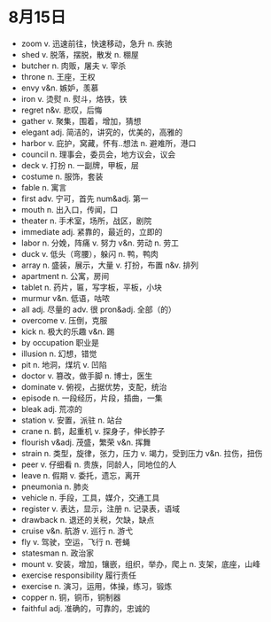# 8月15日

- zoom v. 迅速前往，快速移动，急升 n. 疾驰
- shed v. 脱落，摆脱，散发 n. 棚屋
- butcher n. 肉贩，屠夫 v. 宰杀
- throne n. 王座，王权
- envy v&n. 嫉妒，羡慕
- iron v. 烫熨 n. 熨斗，烙铁，铁
- regret n&v. 悲叹，后悔
- gather v. 聚集，围着，增加，猜想
- elegant adj. 简洁的，讲究的，优美的，高雅的
- harbor v. 庇护，窝藏，怀有..想法 n. 避难所，港口
- council n. 理事会，委员会，地方议会，议会
- deck v. 打扮 n. 一副牌，甲板，层
- costume n. 服饰，套装
- fable n. 寓言
- first adv. 宁可，首先 num&adj. 第一
- mouth n. 出入口，传闻，口
- theater n. 手术室，场所，战区，剧院
- immediate adj. 紧靠的，最近的，立即的
- labor n. 分娩，阵痛 v. 努力 v&n. 劳动 n. 劳工
- duck v. 低头（弯腰），躲闪 n. 鸭，鸭肉
- array n. 盛装，展示，大量 v. 打扮，布置 n&v. 排列
- apartment n. 公寓，房间
- tablet n. 药片，匾，写字板，平板，小块
- murmur v&n. 低语，咕哝
- all adj. 尽量的 adv. 很 pron&adj. 全部（的）
- overcome v. 压倒，克服
- kick n. 极大的乐趣 v&n. 踢
- by occupation 职业是
- illusion n. 幻想，错觉
- pit n. 地洞，煤坑 v. 凹陷
- doctor v. 篡改，做手脚 n. 博士，医生
- dominate v. 俯视，占据优势，支配，统治
- episode n. 一段经历，片段，插曲，一集
- bleak adj. 荒凉的
- station v. 安置，派驻 n. 站台
- crane n. 鹤，起重机 v. 探身子，伸长脖子
- flourish v&adj. 茂盛，繁荣 v&n. 挥舞
- strain n. 类型，旋律，张力，压力 v. 竭力，受到压力 v&n. 拉伤，扭伤
- peer v. 仔细看 n. 贵族，同龄人，同地位的人
- leave n. 假期 v. 委托，遗忘，离开
- pneumonia n. 肺炎
- vehicle n. 手段，工具，媒介，交通工具
- register v. 表达，显示，注册 n. 记录表，语域
- drawback n. 退还的关税，欠缺，缺点
- cruise v&n. 航游 v. 巡行 n. 游弋
- fly v. 驾驶，空运，飞行 n. 苍蝇
- statesman n. 政治家
- mount v. 安装，增加，镶嵌，组织，举办，爬上 n. 支架，底座，山峰
- exercise responsibility 履行责任
- exercise n. 演习，运用，体操，练习，锻炼
- copper n. 铜，铜币，铜制器
- faithful adj. 准确的，可靠的，忠诚的
